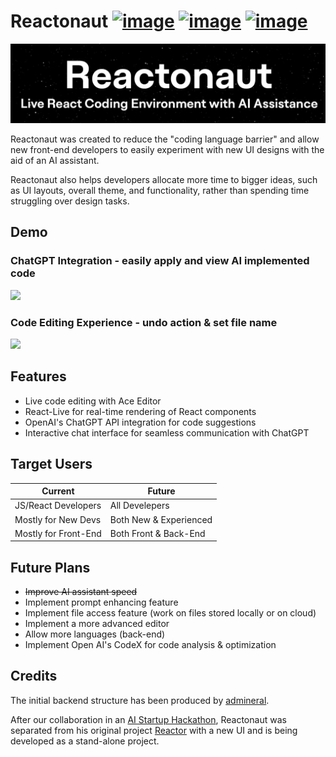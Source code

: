 # Reactonaut [![image](https://img.shields.io/badge/Try_Reactonaut-000000?style=for-the-badge&logo=react&logoColor=61DAFB)](https://reactonaut.vercel.app) [![image](https://img.shields.io/badge/presentation_slides-000000?style=for-the-badge&logo=presentation&logoColor=white)](https://storage.googleapis.com/lablab-static-eu/presentations%2Fsubmissions%2Fclhsaiimv006f3v62jjsavz6v%2Fclhsaiimv006f3v62jjsavz6v-1684528887654.pdf) [![image](https://img.shields.io/badge/video-ffffff?style=for-the-badge&logo=youtube&logoColor=red)](https://youtu.be/7BRjFudUhkk)  
<img src="readme_source/thumbnail.jpg">

Reactonaut was created to reduce the "coding language barrier" and allow new front-end developers to easily experiment with new UI designs with the aid of an AI assistant.

Reactonaut also helps developers allocate more time to bigger ideas, such as UI layouts, overall theme, and functionality, rather than spending time struggling over design tasks.


## Demo
### ChatGPT Integration - easily apply and view AI implemented code
<img src="readme_source/apply_showCode.gif" width="800px">

### Code Editing Experience - undo action & set file name
<img src="readme_source/apply_undo_fileName.gif" width="800px">

## Features
- Live code editing with Ace Editor
- React-Live for real-time rendering of React components
- OpenAI's ChatGPT API integration for code suggestions
- Interactive chat interface for seamless communication with ChatGPT

## Target Users
| Current | Future |
| -------- | ------- |
| JS/React Developers | All Develepers|
| Mostly for New Devs | Both New & Experienced |
| Mostly for Front-End | Both Front & Back-End |

## Future Plans

- ~~Improve AI assistant speed~~
- Implement prompt enhancing feature
- Implement file access feature (work on files stored locally or on cloud)
- Implement a more advanced editor
- Allow more languages (back-end)
- Implement Open AI's CodeX for code analysis & optimization

## Credits
The initial backend structure has been produced by [admineral](https://github.com/admineral).

After our collaboration in an [AI Startup Hackathon](https://lablab.ai/event/ai-startup-hackathon-episode-3/reactonauts/reactonaut-ai-code-editor), Reactonaut was separated from his original project [Reactor](https://github.com/admineral/Reactor) with a new UI and is being developed as a stand-alone project.
